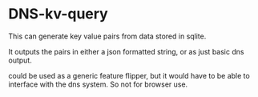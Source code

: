 # DNS-kv-query

This can generate key value pairs from data stored in sqlite.

It outputs the pairs in either a json formatted string, or as just basic dns output.

could be used as a generic feature flipper, but it would have to be able to interface with the dns system. So not for browser use.
